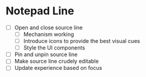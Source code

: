 # Notepad Line

- [ ] Open and close source line
  - [ ] Mechanism working
  - [ ] Introduce icons to provide the best visual cues
  - [ ] Style the UI components
- [ ] Pin and unpin source line
- [ ] Make source line crudely editable
- [ ] Update experience based on focus
